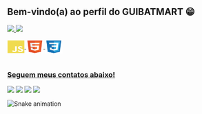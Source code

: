 ## Bem-vindo(a) ao perfil do GUIBATMART 😁

 <div>
   <a href="https://github.com/GUIBATMART">
   <img height="180em" src="https://github-readme-stats.vercel.app/api?username=GUIBATMART&show_icons=true&theme=tokyonight&include_all_commits=true&count_private=true"/>
   <img height="180em" src="https://github-readme-stats.vercel.app/api/top-langs/?username=GUIBATMART&layout=compact&langs_count=6&theme=tokyonight"/>

</div>
<div style="display: inline_block"><br>
  <img align="center" alt="Js" height="30" width="40" src="https://raw.githubusercontent.com/devicons/devicon/master/icons/javascript/javascript-plain.svg">
  <img align="center" alt="HTML" height="30" width="40" src="https://raw.githubusercontent.com/devicons/devicon/master/icons/html5/html5-original.svg">
  <img align="center" alt="CSS" height="30" width="40" src="https://raw.githubusercontent.com/devicons/devicon/master/icons/css3/css3-original.svg">
</div>
 
 <br>
 
  ### Seguem meus contatos abaixo!
 
<div> 

  <a href="https://www.linkedin.com/in/guilherme-batista-175b31223/" target="_blank"><img src="https://img.shields.io/badge/-LinkedIn-%230077B5?style=for-the-badge&logo=linkedin&logoColor=white" target="_blank"></a> 
  <a href = "mailto:guigbm10@gmail.com"><img src="https://img.shields.io/badge/-Gmail-%23333?style=for-the-badge&logo=gmail&logoColor=white" target="_blank"></a>
  <a href="https://instagram.com/guilhermelow/" target="_blank"><img src="https://img.shields.io/badge/-Instagram-%23E4405F?style=for-the-badge&logo=instagram&logoColor=white" target="_blank"></a> 
   <a href="https://discord.com/invite/YGXWh5Hy5w" target="_blank"><img src="https://img.shields.io/badge/Discord-7289DA?style=for-the-badge&logo=discord&logoColor=white" target="_blank"></a>
 
  ![Snake animation](https://github.com/GUIBATMART/GUIBATMART/blob/output/github-contribution-grid-snake.svg)

</div>
